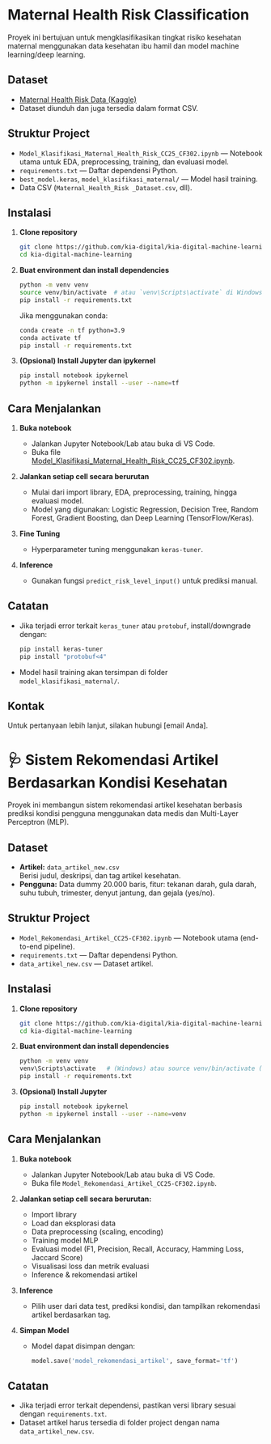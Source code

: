 # Maternal Health Risk Classification

Proyek ini bertujuan untuk mengklasifikasikan tingkat risiko kesehatan maternal menggunakan data kesehatan ibu hamil dan model machine learning/deep learning.

## Dataset

- [Maternal Health Risk Data (Kaggle)](https://www.kaggle.com/datasets/csafrit2/maternal-health-risk-data/data)
- Dataset diunduh dan juga tersedia dalam format CSV.

## Struktur Project

- `Model_Klasifikasi_Maternal_Health_Risk_CC25_CF302.ipynb` — Notebook utama untuk EDA, preprocessing, training, dan evaluasi model.
- `requirements.txt` — Daftar dependensi Python.
- `best_model.keras`, `model_klasifikasi_maternal/` — Model hasil training.
- Data CSV (`Maternal_Health_Risk _Dataset.csv`, dll).

## Instalasi

1. **Clone repository**
   ```sh
   git clone https://github.com/kia-digital/kia-digital-machine-learning.git
   cd kia-digital-machine-learning
   ```

2. **Buat environment dan install dependencies**
   ```sh
   python -m venv venv
   source venv/bin/activate  # atau `venv\Scripts\activate` di Windows
   pip install -r requirements.txt
   ```

   Jika menggunakan conda:
   ```sh
   conda create -n tf python=3.9
   conda activate tf
   pip install -r requirements.txt
   ```

3. **(Opsional) Install Jupyter dan ipykernel**
   ```sh
   pip install notebook ipykernel
   python -m ipykernel install --user --name=tf
   ```

## Cara Menjalankan

1. **Buka notebook**
   - Jalankan Jupyter Notebook/Lab atau buka di VS Code.
   - Buka file [Model_Klasifikasi_Maternal_Health_Risk_CC25_CF302.ipynb](Model_Klasifikasi_Maternal_Health_Risk_CC25_CF302.ipynb).

2. **Jalankan setiap cell secara berurutan**
   - Mulai dari import library, EDA, preprocessing, training, hingga evaluasi model.
   - Model yang digunakan: Logistic Regression, Decision Tree, Random Forest, Gradient Boosting, dan Deep Learning (TensorFlow/Keras).

3. **Fine Tuning**
   - Hyperparameter tuning menggunakan `keras-tuner`.

4. **Inference**
   - Gunakan fungsi `predict_risk_level_input()` untuk prediksi manual.

## Catatan

- Jika terjadi error terkait `keras_tuner` atau `protobuf`, install/downgrade dengan:
  ```sh
  pip install keras-tuner
  pip install "protobuf<4"
  ```

- Model hasil training akan tersimpan di folder `model_klasifikasi_maternal/`.

## Kontak

Untuk pertanyaan lebih lanjut, silakan hubungi [email Anda].

# 🩺 Sistem Rekomendasi Artikel Berdasarkan Kondisi Kesehatan

Proyek ini membangun sistem rekomendasi artikel kesehatan berbasis prediksi kondisi pengguna menggunakan data medis dan Multi-Layer Perceptron (MLP).

## Dataset

- **Artikel:** `data_artikel_new.csv`  
  Berisi judul, deskripsi, dan tag artikel kesehatan.
- **Pengguna:** Data dummy 20.000 baris, fitur: tekanan darah, gula darah, suhu tubuh, trimester, denyut jantung, dan gejala (yes/no).

## Struktur Project

- `Model_Rekomendasi_Artikel_CC25-CF302.ipynb` — Notebook utama (end-to-end pipeline).
- `requirements.txt` — Daftar dependensi Python.
- `data_artikel_new.csv` — Dataset artikel.

## Instalasi

1. **Clone repository**
   ```sh
   git clone https://github.com/kia-digital/kia-digital-machine-learning.git
   cd kia-digital-machine-learning
   ```

2. **Buat environment dan install dependencies**
   ```sh
   python -m venv venv
   venv\Scripts\activate   # (Windows) atau source venv/bin/activate (Linux/Mac)
   pip install -r requirements.txt
   ```

3. **(Opsional) Install Jupyter**
   ```sh
   pip install notebook ipykernel
   python -m ipykernel install --user --name=venv
   ```

## Cara Menjalankan

1. **Buka notebook**
   - Jalankan Jupyter Notebook/Lab atau buka di VS Code.
   - Buka file `Model_Rekomendasi_Artikel_CC25-CF302.ipynb`.

2. **Jalankan setiap cell secara berurutan:**
   - Import library
   - Load dan eksplorasi data
   - Data preprocessing (scaling, encoding)
   - Training model MLP
   - Evaluasi model (F1, Precision, Recall, Accuracy, Hamming Loss, Jaccard Score)
   - Visualisasi loss dan metrik evaluasi
   - Inference & rekomendasi artikel

3. **Inference**
   - Pilih user dari data test, prediksi kondisi, dan tampilkan rekomendasi artikel berdasarkan tag.

4. **Simpan Model**
   - Model dapat disimpan dengan:
     ```python
     model.save('model_rekomendasi_artikel', save_format='tf')
     ```

## Catatan

- Jika terjadi error terkait dependensi, pastikan versi library sesuai dengan `requirements.txt`.
- Dataset artikel harus tersedia di folder project dengan nama `data_artikel_new.csv`.